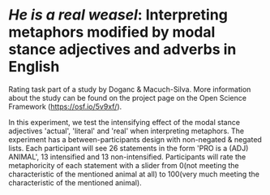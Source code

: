 # *He is a real weasel*: Interpreting metaphors modified by modal stance adjectives and adverbs in English

Rating task part of a study by Doganc & Macuch-Silva. More information about the study can be found on the project page on the Open Science Framework (https://osf.io/5v9xf/).

In this experiment, we test the intensifying effect of the modal stance adjectives 'actual', 'literal' and 'real' when interpreting metaphors.
The experiment has a between-participants design with non-negated & negated lists. Each participant will see 26 statements in the form 'PRO is a (ADJ) ANIMAL', 13 intensified and 13 non-intensified. Participants will rate the metaphoricity of each statement with a slider from 0(not meeting the characteristic of the mentioned animal at all) to 100(very much meeting the characteristic of the mentioned animal).  
